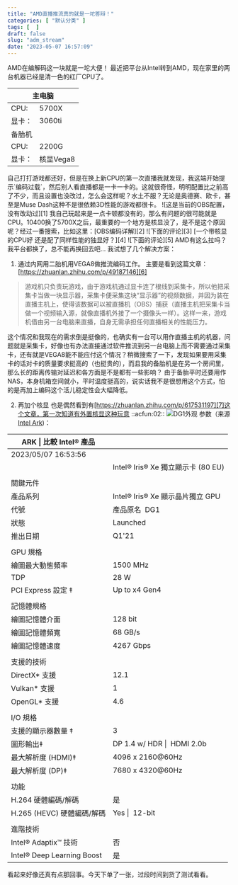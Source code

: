 ```yaml
---
title: "AMD直播推流真的就是一坨答辩！"
categories: [ "默认分类" ]
tags: [  ]
draft: false
slug: "adm_stream"
date: "2023-05-07 16:57:09"
---
```


AMD在编解码这一块就是一坨大便！
最近把平台从Intel转到AMD，现在家里的两台机器已经是清一色的红厂CPU了。
<table>
<thead>
  <tr>
    <th colspan="2">主电脑</th>
  </tr>
</thead>
<tbody>
  <tr>
    <td>CPU:</td>
    <td>5700X</td>
  </tr>
  <tr>
    <td>显卡：</td>
    <td>3060ti</td>
  </tr>
  <tr>
    <td colspan="2">备胎机</td>
  </tr>
  <tr>
    <td>CPU:</td>
    <td>2200G</td>
  </tr>
  <tr>
    <td>显卡：</td>
    <td>核显Vega8</td>
  </tr>
</tbody>
</table>
自己打打游戏都还好，但是在换上新CPU的第一次直播我就发现，我这端开始提示`编码过载`，然后别人看直播都是一卡一卡的。这就很奇怪，明明配置比之前高了不少，而且设置也没改过，怎么会这样呢？水土不服？无论是奥德赛、欧卡，甚至是Muse Dash这种不是很依赖3D性能的游戏都很卡。
![这是当前的OBS配置，没有改动过][1]
我自己玩起来是一点卡顿都没有的，那么有问题的很可能就是CPU。10400换了5700X之后，最重要的一个地方是核显没了，是不是这个原因呢？经过一番搜索，比如这里：[OBS编码详解][2]
![下面的评论][3]
[一个带核显的CPU好 还是配了同样性能的独显好？][4]
![下面的评论][5]
AMD有这么拉吗？我平台都换了，总不能再换回去吧...
我试想了几个解决方案：

 1. 通过内网用二胎机用VEGA8做推流编码工作。
主要是看到这篇文章：[https://zhuanlan.zhihu.com/p/49187146][6]

> 游戏机只负责玩游戏，由于游戏机通过显卡连了根线到采集卡，所以他把采集卡当做一块显示器，采集卡便采集这块“显示器”的视频数据，并因为装在直播主机上，使得该数据可以被直播机（OBS）捕获（直播主机把采集卡当做一个视频输入源，就像直播机外接了一个摄像头一样）。这样一来，游戏机借由另一台电脑来直播，自身无需承担任何直播相关的性能压力。

这个情况和我现在的需求倒是挺像的，也确实有一台可以用作直播主机的机器，问题就是采集卡，好像也有办法直接通过软件推流到另一台电脑上而不需要通过采集卡，还有就是VEGA8能不能应付这个情况？稍微搜索了一下，发现如果要用采集卡的话对卡的质量要求挺高的（也挺贵的），而且我的备胎机是在另一个房间里，那么长的距离传输对延迟和各方面是不是都有一些影响？
由于备胎平时还要用作NAS，本身机箱空间就小，平时温度挺高的，说实话我不是很想用这个方式，怕的是再加上编码这个活儿稳定性会大幅降低。

 2. 再加个核显
也是偶然看到有[https://zhuanlan.zhihu.com/p/617531197][7]这个文章，第一次知道有外置核显这种玩意 ::acfun:02:: 
![DG1外观][8]
参数（来源[Intel Ark][9])：
<table>
<thead>
  <tr>
    <th>ARK | 比較 Intel® 產品</th>
    <th></th>
  </tr>
</thead>
<tbody>
  <tr>
    <td>2023/05/07 16:53:56</td>
    <td></td>
  </tr>
  <tr>
    <td></td>
    <td>Intel® Iris® Xe 獨立顯示卡 (80 EU)</td>
  </tr>
  <tr>
    <td></td>
    <td></td>
  </tr>
  <tr>
    <td>關鍵元件</td>
    <td></td>
  </tr>
  <tr>
    <td>產品系列</td>
    <td>Intel® Iris® Xe 顯示晶片獨立 GPU</td>
  </tr>
  <tr>
    <td>代號</td>
    <td>產品原名&nbsp;&nbsp;DG1</td>
  </tr>
  <tr>
    <td>狀態</td>
    <td>Launched</td>
  </tr>
  <tr>
    <td>推出日期</td>
    <td>Q1'21</td>
  </tr>
  <tr>
    <td></td>
    <td></td>
  </tr>
  <tr>
    <td>GPU 規格</td>
    <td></td>
  </tr>
  <tr>
    <td>繪圖最大動態頻率</td>
    <td>1500 MHz</td>
  </tr>
  <tr>
    <td>TDP</td>
    <td>28 W</td>
  </tr>
  <tr>
    <td>PCI Express 設定 ‡</td>
    <td>Up to x4 Gen4</td>
  </tr>
  <tr>
    <td></td>
    <td></td>
  </tr>
  <tr>
    <td>記憶體規格</td>
    <td></td>
  </tr>
  <tr>
    <td>繪圖記憶體介面</td>
    <td>128 bit</td>
  </tr>
  <tr>
    <td>繪圖記憶體頻寬</td>
    <td>68 GB/s</td>
  </tr>
  <tr>
    <td>繪圖記憶體速度</td>
    <td>4267 Gbps</td>
  </tr>
  <tr>
    <td></td>
    <td></td>
  </tr>
  <tr>
    <td>支援的技術</td>
    <td></td>
  </tr>
  <tr>
    <td>DirectX* 支援</td>
    <td>12.1</td>
  </tr>
  <tr>
    <td>Vulkan* 支援</td>
    <td>1</td>
  </tr>
  <tr>
    <td>OpenGL* 支援</td>
    <td>4.6</td>
  </tr>
  <tr>
    <td></td>
    <td></td>
  </tr>
  <tr>
    <td>I/O 規格</td>
    <td></td>
  </tr>
  <tr>
    <td>支援的顯示器數量 ‡</td>
    <td>3</td>
  </tr>
  <tr>
    <td>圖形輸出‡</td>
    <td>DP 1.4 w/ HDR |&nbsp;&nbsp;HDMI 2.0b</td>
  </tr>
  <tr>
    <td>最大解析度 (HDMI)‡</td>
    <td>4096 x 2160@60Hz</td>
  </tr>
  <tr>
    <td>最大解析度 (DP)‡</td>
    <td>7680 x 4320@60Hz</td>
  </tr>
  <tr>
    <td></td>
    <td></td>
  </tr>
  <tr>
    <td>功能</td>
    <td></td>
  </tr>
  <tr>
    <td>H.264 硬體編碼/解碼</td>
    <td>是</td>
  </tr>
  <tr>
    <td>H.265 (HEVC) 硬體編碼/解碼</td>
    <td>Yes |&nbsp;&nbsp;12-bit</td>
  </tr>
  <tr>
    <td></td>
    <td></td>
  </tr>
  <tr>
    <td>進階技術</td>
    <td></td>
  </tr>
  <tr>
    <td>Intel® Adaptix™ 技術</td>
    <td>否</td>
  </tr>
  <tr>
    <td>Intel® Deep Learning Boost</td>
    <td>是</td>
  </tr>
</tbody>
</table>
看起来好像还真有点那回事。今天下单了一张，过段时间到货了测试看看。


  [1]: https://img-tama-guru.oss-cn-hongkong.aliyuncs.com/2023/05/07/64575e21706ce.png
  [2]: https://zhuanlan.zhihu.com/p/448543411
  [3]: https://img-tama-guru.oss-cn-hongkong.aliyuncs.com/2023/05/07/6457602a1607b.png
  [4]: https://www.zhihu.com/question/578864076/answer/2943667852?utm_id=0
  [5]: https://img-tama-guru.oss-cn-hongkong.aliyuncs.com/2023/05/07/645763c0044d8.png
  [6]: https://zhuanlan.zhihu.com/p/49187146
  [7]: https://zhuanlan.zhihu.com/p/617531197
  [8]: https://img-tama-guru.oss-cn-hongkong.aliyuncs.com/2023/05/07/645766a9cb0b8.png
  [9]: https://ark.intel.com/content/www/tw/zh/ark/products/211014/intel-iris-xe-dedicated-graphics-card-80-eu.html
